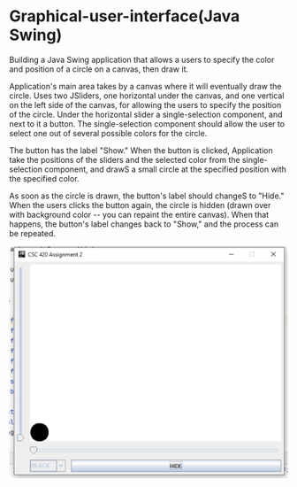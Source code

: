 # Graphical-user-interface(Java Swing)
Building a Java Swing application that allows a users to specify the color and position of a circle on a canvas, then draw it.

Application's main area takes by a canvas where it will eventually draw the circle. Uses two JSliders, one horizontal under the canvas,
and one vertical on the left side of the canvas, for allowing the users to specify the position of the circle. Under the horizontal slider a 
single-selection component, and next to it a button. The single-selection component should allow the user to select one out of several possible 
colors for the circle.

The button has the label "Show." When the button is clicked, Application take the positions of the sliders and the selected color 
from the single-selection component, and drawS a small circle at the specified position with the specified color.

As soon as the circle is drawn, the button's label should changeS to "Hide." When the users clicks the button again, the circle is hidden (drawn over 
with background color -- you can repaint the entire canvas). When that happens, the button's label changes back to "Show," and the process can be 
repeated.

<img width="600" alt="GUI picture" src="https://github.com/umangptl/Graphical-user-interface/blob/main/GUI.png">
